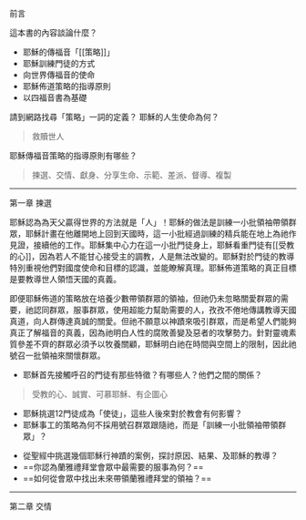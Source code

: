 前言

這本書的內容談論什麼？
* 耶穌的傳福音「[[策略]]」
* 耶穌訓練門徒的方式
* 向世界傳福音的使命
* 耶穌佈道策略的指導原則
* 以四福音書為基礎

請到網路找尋「策略」一詞的定義？
耶穌的人生使命為何？
> 救贖世人

耶穌傳福音策略的指導原則有哪些？
> 揀選、交情、獻身、分享生命、示範、差派、督導、複製

--------
第一章 揀選

耶穌認為為天父贏得世界的方法就是「人」！耶穌的做法是訓練一小批領袖帶領群眾，耶穌計畫在他離開地上回到天國時，這一小批經過訓練的精兵能在地上為祂作見證，接續他的工作。耶穌集中心力在這一小批門徒身上，耶穌看重門徒有[[受教的心]]，因為若人不能甘心接受主的調教，人是無法改變的。耶穌對於門徒的教導特別重視他們對國度使命和目標的認識，並能瞭解真理。耶穌佈道策略的真正目標是要教導世人領悟天國的真義。

即便耶穌佈道的策略放在培養少數帶領群眾的領袖，但祂仍未忽略關愛群眾的需要，祂認同群眾，服事群眾，使用超能力幫助需要的人，孜孜不倦地傳講教導天國真道，向人群傳達真誠的關愛。但祂不願意以神蹟來吸引群眾，而是希望人們能夠真正了解福音的真義，因為祂明白人性的腐敗善變及惡者的攻擊勢力。針對靈魂素質參差不齊的群眾必須予以牧養關顧，耶穌明白祂在時間與空間上的限制，因此祂號召一批領袖來關懷群眾。

* 耶穌首先接觸呼召的門徒有那些特徵？有哪些人？他們之間的關係？
> 受教的心、誠實、可慕耶穌、有企圖心
* 耶穌挑選12門徒成為「使徒」，這些人後來對於教會有何影響？
* 耶穌事工的策略為何不採用號召群眾跟隨祂，而是「訓練一小批領袖帶領群眾」？
> 
* 從聖經中挑選幾個耶穌行神蹟的案例，探討原因、結果、及耶穌的教導？
* ==你認為蘭雅禮拜堂會眾中最需要的服事為何？==
* ==如何從會眾中找出未來帶領蘭雅禮拜堂的領袖？==

---
第二章 交情



